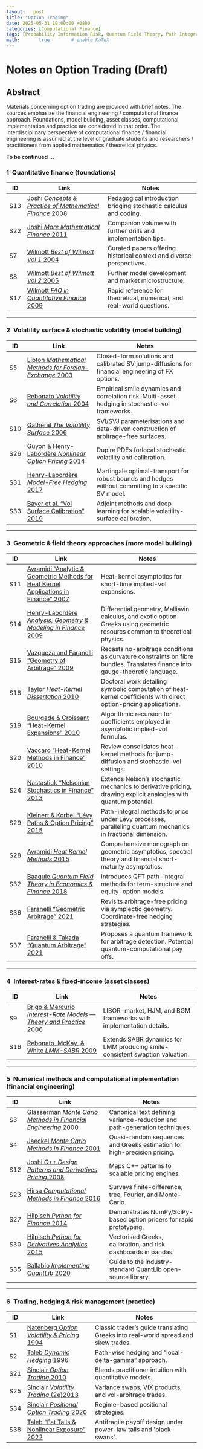 ```yaml
---
layout:   post
title: "Option Trading"
date: 2025-05-31 10:00:00 +0800
categories: [Computational Finance]
tags: [Probability Information Risk, Quantum Field Theory, Path Integrals, Machine Learning, Computational Finance]
math:       true        # enable KaTeX
---
```

# Notes on Option Trading (Draft)

## Abstract
Materials concerning option trading are provided with brief notes.  The sources emphasize the financial engineering / computational finance approach. Foundations, model building, asset classes, computational implementation and practice are considered in that order. The interdisciplinary perspective of computational finance / financial engineering is assumed at the level of graduate students and researchers / practitioners from applied mathematics / theoretical physics. 

**To be continued ...**
### 1 **Quantitative finance (foundations)**



| ID | Link | Notes |
|----|------|-------|
| S13 | [Joshi *Concepts & Practice of Mathematical Finance* 2008](https://www.cambridge.org/us/universitypress/subjects/mathematics/mathematical-finance/concepts-and-practice-mathematical-finance-2nd-edition?format=HB&isbn=9780521514088) | Pedagogical introduction bridging stochastic calculus and coding. |
| S22 | [Joshi *More Mathematical Finance* 2011](https://www.amazon.com/More-Mathematical-Finance-Suresh-Joshi/dp/0987122800) | Companion volume with further drills and implementation tips. |
| S7  | [Wilmott *Best of Wilmott Vol&nbsp;1* 2004](https://www.wiley.com/en-sg/The+Best+of+Wilmott+1%3A+Incorporating+the+Quantitative+Finance+Review-p-9780470023518) | Curated papers offering historical context and diverse perspectives. |
| S8  | [Wilmott *Best of Wilmott Vol&nbsp;2* 2005](https://www.wiley.com/en-us/The+Best+of+Wilmott+2-p-9780470031452) | Further model development and market microstructure. |
| S17 | [Wilmott *FAQ in Quantitative Finance* 2009](https://www.wiley.com/en-us/Frequently+Asked+Questions+in+Quantitative+Finance%2C+2nd+Edition-p-9780470685143) | Rapid reference for theoretical, numerical, and real-world questions. |


---


### 2 **Volatility surface & stochastic volatility (model building)**

| ID | Link | Notes |
|----|------|-------|
| S5 | [Lipton *Mathematical Methods for Foreign-Exchange* 2003](https://www.worldscientific.com/doi/epdf/10.1142/4694) | Closed-form solutions and calibrated SV jump-diffusions for financial engineering of FX options. |
| S6 | [Rebonato *Volatility and Correlation* 2004](https://www.wiley.com/en-us/Volatility+and+Correlation%3A+The+Perfect+Hedger+and+the+Fox%2C+2nd+Edition-p-9780470091401) | Empirical smile dynamics and correlation risk. Multi-asset hedging in stochastic-vol frameworks. |
| S10 | [Gatheral *The Volatility Surface* 2006](https://www.wiley.com/en-us/The+Volatility+Surface%3A+A+Practitioner's+Guide-p-9780471792512) | SVI/SVJ parameterisations and data-driven construction of arbitrage-free surfaces. |
| S26 | [Guyon & Henry-Labordère *Nonlinear Option Pricing* 2014](https://www.taylorfrancis.com/books/mono/10.1201/b16332/nonlinear-option-pricing-julien-guyon-pierre-henry-labordere) | Dupire PDEs forlocal stochastic volatility and calibration. |
| S31 | [Henry-Labordère *Model-Free Hedging* 2017](https://www.taylorfrancis.com/books/mono/10.1201/9781315161747/model-free-hedging-pierre-henry-labordere) | Martingale optimal-transport for robust bounds and hedges without committing to a specific SV model. |
| S33 | [Bayer et al. “Vol Surface Calibration” 2019](https://arxiv.org/abs/1908.08806) | Adjoint methods and deep learning for scalable volatility-surface calibration. |

---

### 3 **Geometric & field theory approaches (more model building)**

| ID | Link | Notes |
|----|------|-------|
| S11 | [Avramidi “Analytic & Geometric Methods for Heat Kernel Applications in Finance” 2007](https://www.researchgate.net/profile/Ivan-Avramidi/publication/255565392_Analytic_and_geometric_methods_for_heat_kernel_applications_in_finance/links/0c96053bc592b5a15e000000/Analytic-and-geometric-methods-for-heat-kernel-applications-in-finance.pdf) | Heat-kernel asymptotics for short-time implied-vol expansions. |
| S14 | [Henry-Labordère *Analysis, Geometry & Modeling in Finance* 2009](https://www.taylorfrancis.com/books/mono/10.1201/9781420087000/analysis-geometry-modeling-finance-pierre-henry-labordere) | Differential geometry, Malliavin calculus, and exotic option Greeks using geometric resourcs common to theoretical physics. |
| S15 | [Vazqueza and Faranelli “Geometry of Arbitrage” 2009](https://arxiv.org/abs/0908.3043) | Recasts no-arbitrage conditions as curvature constraints on fibre bundles. Translates finance into gauge-theoretic language. |
| S18 | [Taylor *Heat-Kernel Dissertation* 2010](https://d-nb.info/104960718X/34) | Doctoral work detailing symbolic computation of heat-kernel coefficients with direct option-pricing applications. |
| S19 | [Bourgade & Croissant “Heat-Kernel Expansions” 2010](https://arxiv.org/abs/cs/0511024) | Algorithmic recursion for coefficients employed in asymptotic implied-vol formulas. |
| S20 | [Vaccaro “Heat-Kernel Methods in Finance” 2010](https://arxiv.org/abs/1201.1437) | Review consolidates heat-kernel methods for jump-diffusion and stochastic-vol settings. |
| S24 | [Nastastiuk “Nelsonian Stochastics in Finance” 2013](https://arxiv.org/abs/1312.3247) | Extends Nelson’s stochastic mechanics to derivative pricing, drawing explicit analogies with quantum potential. |
| S29 | [Kleinert & Korbel “Lévy Paths & Option Pricing” 2015](https://arxiv.org/abs/1503.05655) | Path-integral methods to price under Lévy processes, paralleling quantum mechanics in fractional dimension. |
| S28 | [Avramidi *Heat Kernel Methods* 2015](https://link.springer.com/book/10.1007/978-3-319-26266-6) | Comprehensive monograph on geometric asymptotics, spectral theory and financial short-maturity asymptotics. |
| S32 | [Baaquie *Quantum Field Theory in Economics & Finance* 2018](https://www.cambridge.org/us/universitypress/subjects/physics/econophysics-and-financial-physics/quantum-field-theory-economics-and-finance?format=HB&isbn=9781108423151) | Introduces QFT path-integral methods for term-structure and equity-option models. |
| S36 | [Faranelli “Geometric Arbitrage” 2021](https://arxiv.org/abs/0910.1671) | Revisits arbitrage-free pricing via symplectic geometry. Coordinate-free hedging strategies. |
| S37 | [Faranelli & Takada “Quantum Arbitrage” 2021](https://papers.ssrn.com/sol3/papers.cfm?abstract_id=3404437) | Proposes a quantum framework for arbitrage detection. Potential quantum-computational pay offs. |

---


### 4 **Interest-rates & fixed-income (asset classes)** 

| ID | Link | Notes |
|----|------|-------|
| S9  | [Brigo & Mercurio *Interest-Rate Models — Theory and Practice* 2006](https://link.springer.com/book/10.1007/978-3-540-34604-3) |  LIBOR-market, HJM, and BGM frameworks with implementation details. |
| S16 | [Rebonato, McKay, & White *LMM-SABR* 2009](https://onlinelibrary.wiley.com/doi/book/10.1002/9781119206392) | Extends SABR dynamics for LMM producing smile-consistent swaption valuation. |

---



### 5 **Numerical methods and computational implementation (financial engineering)**

| ID | Link | Notes |
|----|------|-------|
| S3  | [Glasserman *Monte Carlo Methods in Financial Engineering* 2000](https://link.springer.com/book/10.1007/978-0-387-21617-1) | Canonical text defining variance-reduction and path-generation techniques. |
| S4  | [Jaeckel *Monte Carlo Methods in Finance* 2001](https://www.wiley.com/en-us/Monte+Carlo+Methods+in+Finance-p-9780471497417) | Quasi-random sequences and Greeks estimation for high-precision pricing. |
| S12 | [Joshi *C++ Design Patterns and Derivatives Pricing* 2008](https://www.cambridge.org/us/universitypress/subjects/mathematics/mathematical-finance/c-design-patterns-and-derivatives-pricing-2nd-edition?format=PB&isbn=9780521721622) | Maps C++ patterns to scalable pricing engines. |
| S23 | [Hirsa *Computational Methods in Finance* 2016](https://www.taylorfrancis.com/books/mono/10.1201/b12755/computational-methods-finance-ali-hirsa) | Surveys finite-difference, tree, Fourier, and Monte-Carlo. |
| S27 | [Hilpisch *Python for Finance* 2014](https://www.oreilly.com/library/view/python-for-finance/9781492024323/) | Demonstrates NumPy/SciPy-based option pricers for rapid prototyping. |
| S30 | [Hilpisch *Python for Derivatives Analytics* 2015](https://www.oreilly.com/library/view/derivatives-analytics-with/9781119037996/) | Vectorised Greeks, calibration, and risk dashboards in pandas. |
| S35 | [Ballabio *Implementing QuantLib* 2020](https://www.implementingquantlib.com) | Guide to the industry-standard QuantLib open-source library. |

---

### 6 **Trading, hedging & risk management (practice)**

| ID | Link | Notes |
|----|------|-------|
| S1  | [Natenberg *Option Volatility & Pricing* 1994](https://www.mheducation.com/highered/mhp/product/option-volatility-pricing-advanced-trading-strategies-techniques.html) | Classic trader’s guide translating Greeks into real-world spread and skew trades. |
| S2  | [Taleb *Dynamic Hedging* 1996](https://www.wiley.com/en-cn/Dynamic+Hedging%3A+Managing+Vanilla+and+Exotic+Options-p-9780471152804) | Path-wise hedging and “local-delta-gamma” approach. |
| S21 | [Sinclair *Option Trading* 2010](https://www.wiley.com/en-us/Option+Trading%3A+Pricing+and+Volatility+Strategies+and+Techniques-p-9780470642528) | Blends practitioner intuition with quantitative models. |
| S25 | [Sinclair *Volatility Trading* (2e)2013 ](https://www.wiley.com/en-us/Volatility+Trading%2C+%2B+Website%2C+2nd+Edition-p-9781118416723) | Variance swaps, VIX products, and vol-arbitrage trades. |
| S34 | [Sinclair *Positional Option Trading* 2020](https://www.wiley.com/en-us/Positional+Option+Trading%3A+An+Advanced+Guide-p-9781119583530) | Regime-based positional strategies. |
| S38 | [Taleb “Fat Tails & Nonlinear Exposure” 2022](https://arxiv.org/abs/2001.10488) | Antifragile payoff design under power-law tails and 'black swans'. |